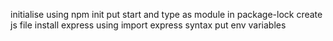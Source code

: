 initialise using npm init 
put start and type as module in package-lock
create js file
install express
using import express syntax
put env variables